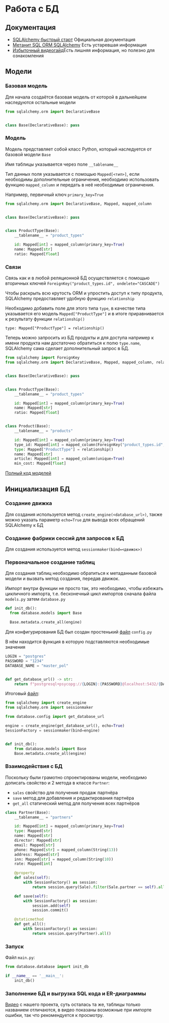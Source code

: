 # Работа с БД

## Документация

- [SQLAlchemy быстрый старт](https://docs.sqlalchemy.org/en/20/orm/quickstart.html) Официальная документация
- [Метанит SQL ORM SQLAlchemy](https://metanit.com/python/database/3.1.php) Есть устаревшая информация
- [Избыточный видеогайд](https://youtube.com/playlist?list=PLeLN0qH0-mCXARD_K-USF2wHctxzEVp40&si=b28Snxqbs87b12fB)Есть
  лишняя информация, но полезно для ознакомления

## Модели

### Базовая модель

Для начала создаётся базовая модель от которой в дальнейшем наследуются остальные модели

```python
from sqlalchemy.orm import DeclarativeBase


class Base(DeclarativeBase): pass
```

### Модель

Модель представляет собой класс Python, который наследуется от базовой модели `Base`

Имя таблицы указывается через поле `__tablename__`

Тип данных поля указывается с помощью `Mapped[<тип>]`, если необходимы дополнительные ограничения, необходимо
использовать функцию `mapped_column` и передать в неё необходимые ограничения.

Например, первичный ключ `primary_key=True`

```python
from sqlalchemy.orm import DeclarativeBase, Mapped, mapped_column


class Base(DeclarativeBase): pass


class ProductType(Base):
    __tablename__ = "product_types"

    id: Mapped[int] = mapped_column(primary_key=True)
    name: Mapped[str]
    ratio: Mapped[float]
```

### Связи

Связь как и в любой реляционной БД осуществляется с помощью вторичных ключей
`ForeignKey("product_types.id", ondelete="CASCADE")`

Чтобы раскрыть всю крутость ORM и упростить доступ к типу продукта, SQLAlchemy предоставляет удобную функцию
`relationship`

Необходимо добавить поле для этого типа `type`, в качестве типа указывается его модель `Mapped["ProductType"]` и в итоге
приравнивается к результату функции `relationship()`

`type: Mapped["ProductType"] = relationship()`

Теперь можно запросить из БД продукты и для доступа например к имени продукта нам достаточно обратиться к полю
`type.name`, SQLAlchemy сама сделает дополнительный запрос в БД.

```python
from sqlalchemy import ForeignKey
from sqlalchemy.orm import DeclarativeBase, Mapped, mapped_column, relationship


class Base(DeclarativeBase): pass


class ProductType(Base):
    __tablename__ = "product_types"

    id: Mapped[int] = mapped_column(primary_key=True)
    name: Mapped[str]
    ratio: Mapped[float]


class Product(Base):
    __tablename__ = "products"

    id: Mapped[int] = mapped_column(primary_key=True)
    type_id: Mapped[int] = mapped_column(ForeignKey("product_types.id", ondelete="CASCADE"))
    type: Mapped["ProductType"] = relationship()
    name: Mapped[str]
    article: Mapped[int] = mapped_column(unique=True)
    min_cost: Mapped[float]
```

[Полный код моделей](https://github.com/Iv2005an/demoexam/blob/main/database/models.py)

## Инициализация БД

### Создание движка

Для создания используется метод `create_engine(<database_url>)`, также можно указать параметр `echo=True` для вывода
всех обращений SQLAlchemy к БД

### Создание фабрики сессий для запросов к БД

Для создания используется метод `sessionmaker(bind=<движок>)`

### Первоначальное создание таблиц

Для создания таблиц необходимо обратиться к метаданным базовой модели и вызвать метод создания, передав движок.

Импорт внутри функции не просто так, это необходимо, чтобы избежать цикличного импорта, т.е. бесконечный цикл импортов
сначала файла `models.py` затем `database.py`

  ```python
def init_db():
    from database.models import Base

    Base.metadata.create_all(engine)
  ```

Для конфигурирования БД был создан простенький [файл](https://github.com/Iv2005an/demoexam/blob/main/database/config.py)
`config.py`

В нём находится функция в которую подставляются необходимые значения

```python
LOGIN = "postgres"
PASSWORD = "1234"
DATABASE_NAME = "master_pol"


def get_database_url() -> str:
    return f"postgresql+psycopg://{LOGIN}:{PASSWORD}@localhost:5432/{DATABASE_NAME}"
```

Итоговый [файл](https://github.com/Iv2005an/demoexam/blob/main/database/database.py):

```python
from sqlalchemy import create_engine
from sqlalchemy.orm import sessionmaker

from database.config import get_database_url

engine = create_engine(get_database_url(), echo=True)
SessionFactory = sessionmaker(bind=engine)


def init_db():
    from database.models import Base
    Base.metadata.create_all(engine)
```

### Взаимодействия с БД

Поскольку были грамотно спроектированы модели, необходимо дописать свойство и 2 метода в классе `Partner`:

- `sales` свойство для получения продаж партнёра
- `save` метод для добавления и редактирования партнёра
- `get_all` статический метод для получения всех партнёров

```python
class Partner(Base):
    __tablename__ = "partners"

    id: Mapped[int] = mapped_column(primary_key=True)
    type: Mapped[str]
    name: Mapped[str]
    director: Mapped[str]
    email: Mapped[str]
    phone: Mapped[str] = mapped_column(String(13))
    address: Mapped[str]
    inn: Mapped[str] = mapped_column(String(10))
    rate: Mapped[int]

    @property
    def sales(self):
        with SessionFactory() as session:
            return session.query(Sale).filter(Sale.partner == self).all()

    def save(self):
        with SessionFactory() as session:
            session.add(self)
            session.commit()

    @staticmethod
    def get_all():
        with SessionFactory() as session:
            return session.query(Partner).all()
```

### Запуск

Файл `main.py`:

```python
from database.database import init_db

if __name__ == '__main__':
    init_db()

```

### Заполнение БД и выгрузка SQL кода и ER-диаграммы

[Видео](https://drive.google.com/file/d/1RR_Cdjmx2C9cPuvdoC_s2gukE61hQxUX/view?usp=sharing) с нашего проекта, суть
осталась та же, таблицы только названием отличаются, в видео показаны возможные при импорте ошибки, так что
рекомендуется к просмотру.

